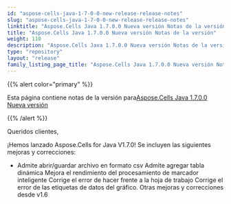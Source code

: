 ```yaml
---
id: "aspose-cells-java-1-7-0-0-new-release-release-notes"
slug: "aspose-cells-java-1-7-0-0-new-release-release-notes"
linktitle: "Aspose.Cells Java 1.7.0.0 Nueva versión Notas de la versión"
title: "Aspose.Cells Java 1.7.0.0 Nueva versión Notas de la versión"
weight: 110
description: "Aspose.Cells Java 1.7.0.0 Nueva versión Notas de la versión – the latest updates and fixes."
type: "repository"
layout: "release"
family_listing_page_title: "Aspose.Cells Java 1.7.0.0 Nueva versión Notas de la versión"
---
```

{{% alert color="primary" %}} 

 Esta página contiene notas de la versión para[Aspose.Cells Java 1.7.0.0 Nueva versión](https://releases.aspose.com/cells/java/new-releases/aspose.cells-java-1.7.0.0-new-release/)

{{% /alert %}} 

 Queridos clientes,

 ¡Hemos lanzado Aspose.Cells for Java V1.7.0! Se incluyen las siguientes mejoras y correcciones:

- Admite abrir/guardar archivo en formato csv
 Admite agregar tabla dinámica
 Mejora el rendimiento del procesamiento de marcador inteligente
 Corrige el error de hacer frente a la hoja de trabajo
Corrige el error de las etiquetas de datos del gráfico.
 Otras mejoras y correcciones desde v1.6
